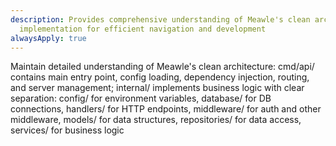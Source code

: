 ```yaml
---
description: Provides comprehensive understanding of Meawle's clean architecture
  implementation for efficient navigation and development
alwaysApply: true
---
```


Maintain detailed understanding of Meawle's clean architecture: cmd/api/ contains main entry point, config loading, dependency injection, routing, and server management; internal/ implements business logic with clear separation: config/ for environment variables, database/ for DB connections, handlers/ for HTTP endpoints, middleware/ for auth and other middleware, models/ for data structures, repositories/ for data access, services/ for business logic